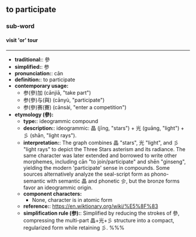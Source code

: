 ## to participate
### sub-word
#### visit 'or' tour
---
- **traditional:**: 參
- **simplified:**: 参
- **pronunciation:**: cān
- **definition:**: to participate
- **contemporary usage:**
  - 参(參)加 (cānjiā, "take part")
  - 参(參)与(與) (cānyù, "participate")
  - 参(參)赛(賽) (cānsài, "enter a competition")
- **etymology (參):**
  - **type:**: ideogrammic compound
  - **description:**: ideogrammic: 晶 (jīng, "stars") + 光 (guāng, "light") + 彡 (shān, "light rays").
  - **interpretation:**: The graph combines 晶 "stars", 光 "light", and 彡 "light rays" to depict the Three Stars asterism and its radiance. The same character was later extended and borrowed to write other morphemes, including cān "to join/participate" and shēn "ginseng", yielding the modern 'participate' sense in compounds. Some sources alternatively analyze the seal-script form as phono-semantic with semantic 晶 and phonetic 㐱, but the bronze forms favor an ideogrammic origin.
  - **component characters:**
    - None, character is in atomic form
  - **reference:**: https://en.wiktionary.org/wiki/%E5%8F%83
  - **simplification rule (参):**: Simplified by reducing the strokes of 參, compressing the multi-part 晶+光+彡 structure into a compact, regularized form while retaining 彡.
%%%